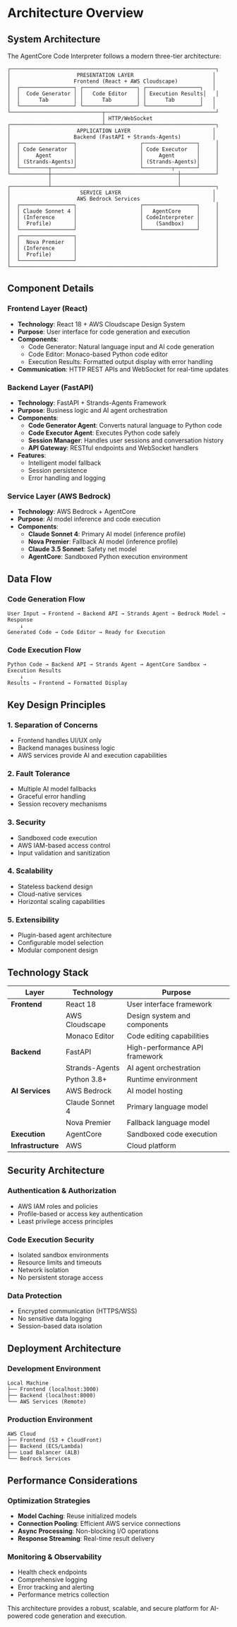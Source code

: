 # Architecture Overview

## System Architecture

The AgentCore Code Interpreter follows a modern three-tier architecture:

```
┌─────────────────────────────────────────────────────────────────┐
│                     PRESENTATION LAYER                         │
│                    Frontend (React + AWS Cloudscape)           │
│  ┌─────────────────┐ ┌─────────────────┐ ┌─────────────────┐   │
│  │  Code Generator │ │   Code Editor   │ │ Execution Results│   │
│  │      Tab        │ │      Tab        │ │      Tab        │   │
│  └─────────────────┘ └─────────────────┘ └─────────────────┘   │
└─────────────────────────────┬───────────────────────────────────┘
                              │ HTTP/WebSocket
┌─────────────────────────────┴───────────────────────────────────┐
│                     APPLICATION LAYER                          │
│                    Backend (FastAPI + Strands-Agents)          │
│  ┌─────────────────┐                    ┌─────────────────┐     │
│  │ Code Generator  │                    │ Code Executor   │     │
│  │     Agent       │                    │     Agent       │     │
│  │ (Strands-Agents)│                    │ (Strands-Agents)│     │
│  └─────────┬───────┘                    └─────────┬───────┘     │
└────────────┼────────────────────────────────────────┼───────────┘
             │                                        │
┌────────────┴────────────────────────────────────────┴───────────┐
│                      SERVICE LAYER                             │
│                     AWS Bedrock Services                       │
│  ┌─────────────────┐                    ┌─────────────────┐     │
│  │ Claude Sonnet 4 │                    │   AgentCore     │     │
│  │ (Inference      │                    │ CodeInterpreter │     │
│  │  Profile)       │                    │    (Sandbox)    │     │
│  └─────────────────┘                    └─────────────────┘     │
│  ┌─────────────────┐                                            │
│  │  Nova Premier   │                                            │
│  │ (Inference      │                                            │
│  │  Profile)       │                                            │
│  └─────────────────┘                                            │
└─────────────────────────────────────────────────────────────────┘
```

## Component Details

### Frontend Layer (React)
- **Technology**: React 18 + AWS Cloudscape Design System
- **Purpose**: User interface for code generation and execution
- **Components**:
  - Code Generator: Natural language input and AI code generation
  - Code Editor: Monaco-based Python code editor
  - Execution Results: Formatted output display with error handling
- **Communication**: HTTP REST APIs and WebSocket for real-time updates

### Backend Layer (FastAPI)
- **Technology**: FastAPI + Strands-Agents Framework
- **Purpose**: Business logic and AI agent orchestration
- **Components**:
  - **Code Generator Agent**: Converts natural language to Python code
  - **Code Executor Agent**: Executes Python code safely
  - **Session Manager**: Handles user sessions and conversation history
  - **API Gateway**: RESTful endpoints and WebSocket handlers
- **Features**:
  - Intelligent model fallback
  - Session persistence
  - Error handling and logging

### Service Layer (AWS Bedrock)
- **Technology**: AWS Bedrock + AgentCore
- **Purpose**: AI model inference and code execution
- **Components**:
  - **Claude Sonnet 4**: Primary AI model (inference profile)
  - **Nova Premier**: Fallback AI model (inference profile)
  - **Claude 3.5 Sonnet**: Safety net model
  - **AgentCore**: Sandboxed Python execution environment

## Data Flow

### Code Generation Flow
```
User Input → Frontend → Backend API → Strands Agent → Bedrock Model → Response
    ↓
Generated Code → Code Editor → Ready for Execution
```

### Code Execution Flow
```
Python Code → Backend API → Strands Agent → AgentCore Sandbox → Execution Results
    ↓
Results → Frontend → Formatted Display
```

## Key Design Principles

### 1. **Separation of Concerns**
- Frontend handles UI/UX only
- Backend manages business logic
- AWS services provide AI and execution capabilities

### 2. **Fault Tolerance**
- Multiple AI model fallbacks
- Graceful error handling
- Session recovery mechanisms

### 3. **Security**
- Sandboxed code execution
- AWS IAM-based access control
- Input validation and sanitization

### 4. **Scalability**
- Stateless backend design
- Cloud-native services
- Horizontal scaling capabilities

### 5. **Extensibility**
- Plugin-based agent architecture
- Configurable model selection
- Modular component design

## Technology Stack

| Layer | Technology | Purpose |
|-------|------------|---------|
| **Frontend** | React 18 | User interface framework |
| | AWS Cloudscape | Design system and components |
| | Monaco Editor | Code editing capabilities |
| **Backend** | FastAPI | High-performance API framework |
| | Strands-Agents | AI agent orchestration |
| | Python 3.8+ | Runtime environment |
| **AI Services** | AWS Bedrock | AI model hosting |
| | Claude Sonnet 4 | Primary language model |
| | Nova Premier | Fallback language model |
| **Execution** | AgentCore | Sandboxed code execution |
| **Infrastructure** | AWS | Cloud platform |

## Security Architecture

### Authentication & Authorization
- AWS IAM roles and policies
- Profile-based or access key authentication
- Least privilege access principles

### Code Execution Security
- Isolated sandbox environments
- Resource limits and timeouts
- Network isolation
- No persistent storage access

### Data Protection
- Encrypted communication (HTTPS/WSS)
- No sensitive data logging
- Session-based data isolation

## Deployment Architecture

### Development Environment
```
Local Machine
├── Frontend (localhost:3000)
├── Backend (localhost:8000)
└── AWS Services (Remote)
```

### Production Environment
```
AWS Cloud
├── Frontend (S3 + CloudFront)
├── Backend (ECS/Lambda)
├── Load Balancer (ALB)
└── Bedrock Services
```

## Performance Considerations

### Optimization Strategies
- **Model Caching**: Reuse initialized models
- **Connection Pooling**: Efficient AWS service connections
- **Async Processing**: Non-blocking I/O operations
- **Response Streaming**: Real-time result delivery

### Monitoring & Observability
- Health check endpoints
- Comprehensive logging
- Error tracking and alerting
- Performance metrics collection

This architecture provides a robust, scalable, and secure platform for AI-powered code generation and execution.

